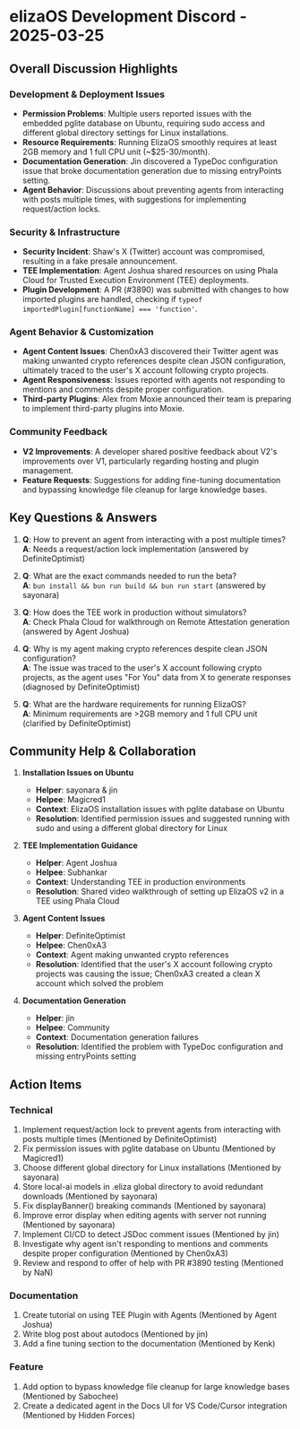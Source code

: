 # elizaOS Development Discord - 2025-03-25

## Overall Discussion Highlights

### Development & Deployment Issues
- **Permission Problems**: Multiple users reported issues with the embedded pglite database on Ubuntu, requiring sudo access and different global directory settings for Linux installations.
- **Resource Requirements**: Running ElizaOS smoothly requires at least 2GB memory and 1 full CPU unit (~$25-30/month).
- **Documentation Generation**: Jin discovered a TypeDoc configuration issue that broke documentation generation due to missing entryPoints setting.
- **Agent Behavior**: Discussions about preventing agents from interacting with posts multiple times, with suggestions for implementing request/action locks.

### Security & Infrastructure
- **Security Incident**: Shaw's X (Twitter) account was compromised, resulting in a fake presale announcement.
- **TEE Implementation**: Agent Joshua shared resources on using Phala Cloud for Trusted Execution Environment (TEE) deployments.
- **Plugin Development**: A PR (#3890) was submitted with changes to how imported plugins are handled, checking if `typeof importedPlugin[functionName] === 'function'`.

### Agent Behavior & Customization
- **Agent Content Issues**: Chen0xA3 discovered their Twitter agent was making unwanted crypto references despite clean JSON configuration, ultimately traced to the user's X account following crypto projects.
- **Agent Responsiveness**: Issues reported with agents not responding to mentions and comments despite proper configuration.
- **Third-party Plugins**: Alex from Moxie announced their team is preparing to implement third-party plugins into Moxie.

### Community Feedback
- **V2 Improvements**: A developer shared positive feedback about V2's improvements over V1, particularly regarding hosting and plugin management.
- **Feature Requests**: Suggestions for adding fine-tuning documentation and bypassing knowledge file cleanup for large knowledge bases.

## Key Questions & Answers

1. **Q**: How to prevent an agent from interacting with a post multiple times?  
   **A**: Needs a request/action lock implementation (answered by DefiniteOptimist)

2. **Q**: What are the exact commands needed to run the beta?  
   **A**: `bun install && bun run build && bun run start` (answered by sayonara)

3. **Q**: How does the TEE work in production without simulators?  
   **A**: Check Phala Cloud for walkthrough on Remote Attestation generation (answered by Agent Joshua)

4. **Q**: Why is my agent making crypto references despite clean JSON configuration?  
   **A**: The issue was traced to the user's X account following crypto projects, as the agent uses "For You" data from X to generate responses (diagnosed by DefiniteOptimist)

5. **Q**: What are the hardware requirements for running ElizaOS?  
   **A**: Minimum requirements are >2GB memory and 1 full CPU unit (clarified by DefiniteOptimist)

## Community Help & Collaboration

1. **Installation Issues on Ubuntu**
   - **Helper**: sayonara & jin
   - **Helpee**: Magicred1
   - **Context**: ElizaOS installation issues with pglite database on Ubuntu
   - **Resolution**: Identified permission issues and suggested running with sudo and using a different global directory for Linux

2. **TEE Implementation Guidance**
   - **Helper**: Agent Joshua
   - **Helpee**: Subhankar
   - **Context**: Understanding TEE in production environments
   - **Resolution**: Shared video walkthrough of setting up ElizaOS v2 in a TEE using Phala Cloud

3. **Agent Content Issues**
   - **Helper**: DefiniteOptimist
   - **Helpee**: Chen0xA3
   - **Context**: Agent making unwanted crypto references
   - **Resolution**: Identified that the user's X account following crypto projects was causing the issue; Chen0xA3 created a clean X account which solved the problem

4. **Documentation Generation**
   - **Helper**: jin
   - **Helpee**: Community
   - **Context**: Documentation generation failures
   - **Resolution**: Identified the problem with TypeDoc configuration and missing entryPoints setting

## Action Items

### Technical
1. Implement request/action lock to prevent agents from interacting with posts multiple times (Mentioned by DefiniteOptimist)
2. Fix permission issues with pglite database on Ubuntu (Mentioned by Magicred1)
3. Choose different global directory for Linux installations (Mentioned by sayonara)
4. Store local-ai models in .eliza global directory to avoid redundant downloads (Mentioned by sayonara)
5. Fix displayBanner() breaking commands (Mentioned by sayonara)
6. Improve error display when editing agents with server not running (Mentioned by sayonara)
7. Implement CI/CD to detect JSDoc comment issues (Mentioned by jin)
8. Investigate why agent isn't responding to mentions and comments despite proper configuration (Mentioned by Chen0xA3)
9. Review and respond to offer of help with PR #3890 testing (Mentioned by NaN)

### Documentation
1. Create tutorial on using TEE Plugin with Agents (Mentioned by Agent Joshua)
2. Write blog post about autodocs (Mentioned by jin)
3. Add a fine tuning section to the documentation (Mentioned by Kenk)

### Feature
1. Add option to bypass knowledge file cleanup for large knowledge bases (Mentioned by Sabochee)
2. Create a dedicated agent in the Docs UI for VS Code/Cursor integration (Mentioned by Hidden Forces)